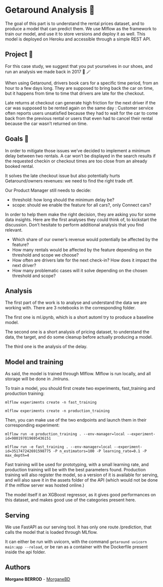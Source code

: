 # Getaround Analysis 🚗

The goal of this part is to understand the rental prices dataset, and to produce a model that can predict them. We use Mlflow as the framework to train our model, and use it to store versions and deploy it as well. This model is deployed on Heroku and accessible through a simple REST API.

## Project 🚧
For this case study, we suggest that you put yourselves in our shoes, and run an analysis we made back in 2017 🔮 🪄

When using Getaround, drivers book cars for a specific time period, from an hour to a few days long. They are supposed to bring back the car on time, but it happens from time to time that drivers are late for the checkout.

Late returns at checkout can generate high friction for the next driver if the car was supposed to be rented again on the same day : Customer service often reports users unsatisfied because they had to wait for the car to come back from the previous rental or users that even had to cancel their rental because the car wasn’t returned on time.

## Goals 🎯
In order to mitigate those issues we’ve decided to implement a minimum delay between two rentals. A car won’t be displayed in the search results if the requested checkin or checkout times are too close from an already booked rental.

It solves the late checkout issue but also potentially hurts Getaround/owners revenues: we need to find the right trade off.

Our Product Manager still needs to decide:

- threshold: how long should the minimum delay be?
- scope: should we enable the feature for all cars?, only Connect cars?

In order to help them make the right decision, they are asking you for some data insights. Here are the first analyses they could think of, to kickstart the discussion. Don’t hesitate to perform additional analysis that you find relevant.

- Which share of our owner’s revenue would potentially be affected by the feature?
- How many rentals would be affected by the feature depending on the threshold and scope we choose?
- How often are drivers late for the next check-in? How does it impact the next driver?
- How many problematic cases will it solve depending on the chosen threshold and scope?

## Analysis

The first part of the work is to analyse and understand the data we are working with. There are 3 notebooks in the corresponding folder. 

The first one is ml.ipynb, which is a short automl try to produce a baseline model.

The second one is a short analysis of pricing dataset, to understand the data, the target, and do some cleanup before actually producing a model.

The third one is the analysis of the delay.

## Model and training

As said, the model is trained through Mlflow. Mlflow is run locally, and all storage will be done in ./mlruns.

To train a model, you should first create two experiments, fast_training and production training:

``` mlflow experiments create -n fast_training ```

``` mlflow experiments create -n production_training ``` 

Then, you can make use of the two endpoints and launch them in their corresponding experiment:

``` mlflow run -e production_training . --env-manager=local --experiment-id=980197819695436151 ```

``` mlflow run -e fast_training . --env-manager=local --experiment-id=351747242691598775 -P n_estimators=100 -P learning_rate=0.1 -P max_depth=4 ```

Fast training will be used for prototyping, with a small learning rate, and production training will be with the best parameters found. Production training will also register the model, so a version of it is available for serving, and will also save it in the assets folder of the API (which would not be done if the mlflow server was hosted online.)


The model itself it an XGBoost regressor, as it gives good performances on this dataset, and makes good use of the categories present here.


## Serving

We use FastAPI as our serving tool. It has only one route /prediction, that calls the model that is loaded through MLflow.

It can either be run with uvicorn, with the command ``` getaround uvicorn main:app --reload ```, or be ran as a container with the Dockerfile present inside the api folder.


## Authors
**Morgane BERROD** - [MorganeBD](https://github.com/morganeberrod)
